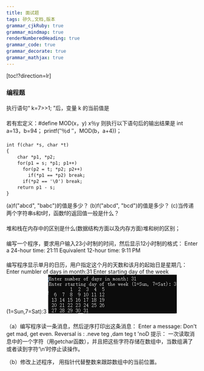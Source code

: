 ```yaml
---
title: 面试题
tags: 矽久,文档,版本
grammar_cjkRuby: true
grammar_mindmap: true
renderNumberedHeading: true
grammar_code: true
grammar_decorate: true
grammar_mathjax: true
---
```



[toc!?direction=lr]

### 编程题
####
执行语句“ k=7>>1; ”后，变量 k 的当前值是
####
若有宏定义：#define MOD(x，y) x％y
则执行以下语句后的输出结果是
int a=13，b=94；
printf(″％d ″，MOD(b，a+4))；
#### 
```c?linenums
int f(char *s, char *t)
{
	char *p1, *p2;
	for(p1 = s; *p1; p1++)
	  for(p2 = t; *p2; p2++)
        if(*p1 == *p2) break;
	  if(*p2 == '\0') break;
	return p1 - s;
}
```
(a)f("abcd", "babc")的值是多少？
(b)f("abcd", "bcd")的值是多少？
(c)当传递两个字符串s和t时，函数f的返回值一般是什么？
####
####
堆和栈在内存中的区别是什么(数据结构方面以及内存方面)堆和树的区别；

####
编写一个程序，要求用户输入23小时制的时间，然后显示12小时制的格式：
Enter a 24-hour time: 21:11
Equivalent 12-hour time: 9:11 PM
####
编写程序显示单月的日历，用户指定这个月的天数和该月的起始日是星期几：
Enter numbler of days in month:31
Enter starting day of the week (1=Sun,7=Sat):3
![enter description here](./images/1588853803479.png)

####
（a）编写程序读一条消息，然后逆序打印出这条消息：
Enter a message: Don't get mad, get even.
Reversal is : .neve teg ,dam teg t 'noD
提示： 一次读取消息中的一个字符（用getchar函数），并且把这些字符存储在数组中，当数组满了或者读到字符‘\n’时停止读操作。

（b）修改上述程序， 用指针代替整数来跟踪数组中的当前位置。


